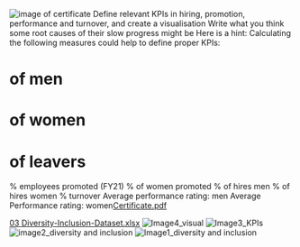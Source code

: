 ![image of certificate](https://github.com/user-attachments/assets/b646bfed-9328-44ae-896f-955b36de85fe)
Define relevant KPIs in hiring, promotion, performance and turnover, and create a visualisation
Write what you think some root causes of their slow progress might be
Here is a hint: Calculating the following measures could help to define proper KPIs:

# of men
# of women
# of leavers
% employees promoted (FY21)
% of women promoted
% of hires men
% of hires women
% turnover 
Average performance rating: men
Average Performance rating: women[Certificate.pdf](https://github.com/user-attachments/files/16974144/Certificate.pdf)

[03 Diversity-Inclusion-Dataset.xlsx](https://github.com/user-attachments/files/16974142/03.Diversity-Inclusion-Dataset.xlsx)
![Image4_visual](https://github.com/user-attachments/assets/80c4df58-ce29-4dfd-aed6-710ea41f646d)
![Image3_KPIs](https://github.com/user-attachments/assets/b13fa939-b5ae-4a8d-a79f-6c42100233d0)
![image2_diversity and inclusion](https://github.com/user-attachments/assets/2b22f80d-bf69-4613-8674-8d9e4a72d114)
![Image1_diversity and inclusion](https://github.com/user-attachments/assets/95a4dac3-f5d8-483c-8b85-f8755b0fdf4f)
